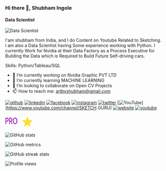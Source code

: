 ### Hi there 👋, Shubham Ingole
#### Data Scientist
![Data Scientist](https://blogger.googleusercontent.com/img/a/AVvXsEgdocE6z_3pg5CaRyA2Ub_uxHCv-F4fhmL2rjx8j_wcM5rjfCZFEj5Chty1SIeTmPGLNGW0tZTQtafY9uPoT0GlgKJgND1cnnSd_8LWccZjh2gT4iTFQZX9WlZ73mcMuktxpxRuDJBRmtFxQhieLRqjHAHHhvJY9cjREp6ubyHDUNyACfPQGuUicAc=s2084)

I'am shubham from India, and I do Content on Youtube Related to Sketching. I am also a Data Scientist having Some experience working with Python. I currently Work for Nvidia at their Data Factory as a Process Executive for Building the Data which is Required to Build Future Self-driving cars. 

Skills: Python/Tableau/SQL

- 🔭 I’m currently working on Nvidia Graphic PVT LTD 
- 🌱 I’m currently learning MACHINE LEARNING  
- 👯 I’m looking to collaborate on Open CV Projects  
- 📫 How to reach me: artbyshubham@gmail.com 


[<img src='https://cdn.jsdelivr.net/npm/simple-icons@3.0.1/icons/github.svg' alt='github' height='40'>](https://github.com/shubhamingole)  [<img src='https://cdn.jsdelivr.net/npm/simple-icons@3.0.1/icons/linkedin.svg' alt='linkedin' height='40'>](https://www.linkedin.com/in/shubhamingole/)  [<img src='https://cdn.jsdelivr.net/npm/simple-icons@3.0.1/icons/facebook.svg' alt='facebook' height='40'>](https://www.facebook.com/shubham.ingole.52 )  [<img src='https://cdn.jsdelivr.net/npm/simple-icons@3.0.1/icons/instagram.svg' alt='instagram' height='40'>](https://www.instagram.com/artby.shubham/)  [<img src='https://cdn.jsdelivr.net/npm/simple-icons@3.0.1/icons/twitter.svg' alt='twitter' height='40'>](https://twitter.com/mrshubhamingole)  [<img src='https://cdn.jsdelivr.net/npm/simple-icons@3.0.1/icons/youtube.svg' alt='YouTube' height='40'>](https://www.youtube.com/channel/SKETCH GURU)  [<img src='https://cdn.jsdelivr.net/npm/simple-icons@3.0.1/icons/icloud.svg' alt='website' height='40'>](http://sketchgurushubham.blogspot.com/)  [<img src='https://cdn.jsdelivr.net/npm/simple-icons@3.0.1/icons/youtube.svg' alt='youtube' height='40'>](https://www.youtube.com/c/SKETCHGURU)  

<a href='https://github.com/pricing'><img src='https://raw.githubusercontent.com/acervenky/animated-github-badges/master/assets/pro.gif' width='40' height='40'></a> <a href='https://stars.github.com/'><img src='https://raw.githubusercontent.com/acervenky/animated-github-badges/master/assets/starbadge.gif' width='35' height='35'></a> 

![GitHub stats](https://github-readme-stats.vercel.app/api?username=shubhamingole&show_icons=true)  

![GitHub metrics](https://metrics.lecoq.io/shubhamingole)  

![GitHub streak stats](https://github-readme-streak-stats.herokuapp.com/?user=shubhamingole)  

![Profile views](https://gpvc.arturio.dev/shubhamingole)  

